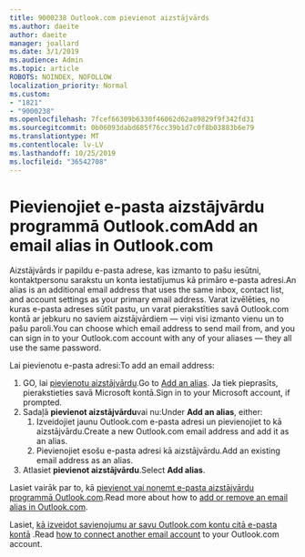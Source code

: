 ```yaml
---
title: 9000238 Outlook.com pievienot aizstājvārds
ms.author: daeite
author: daeite
manager: joallard
ms.date: 3/1/2019
ms.audience: Admin
ms.topic: article
ROBOTS: NOINDEX, NOFOLLOW
localization_priority: Normal
ms.custom:
- "1821"
- "9000238"
ms.openlocfilehash: 7fcef66309b6330f46062d62a89829f9f342fd31
ms.sourcegitcommit: 0b06093dabd685f76cc39b1d7c0f8b03883b6e79
ms.translationtype: MT
ms.contentlocale: lv-LV
ms.lasthandoff: 10/25/2019
ms.locfileid: "36542708"
---
```

# <a name="add-an-email-alias-in-outlookcom"></a><span data-ttu-id="5ae09-102">Pievienojiet e-pasta aizstājvārdu programmā Outlook.com</span><span class="sxs-lookup"><span data-stu-id="5ae09-102">Add an email alias in Outlook.com</span></span>

<span data-ttu-id="5ae09-103">Aizstājvārds ir papildu e-pasta adrese, kas izmanto to pašu iesūtni, kontaktpersonu sarakstu un konta iestatījumus kā primāro e-pasta adresi.</span><span class="sxs-lookup"><span data-stu-id="5ae09-103">An alias is an additional email address that uses the same inbox, contact list, and account settings as your primary email address.</span></span> <span data-ttu-id="5ae09-104">Varat izvēlēties, no kuras e-pasta adreses sūtīt pastu, un varat pierakstīties savā Outlook.com kontā ar jebkuru no saviem aizstājvārdiem — viņi visi izmanto vienu un to pašu paroli.</span><span class="sxs-lookup"><span data-stu-id="5ae09-104">You can choose which email address to send mail from, and you can sign in to your Outlook.com account with any of your aliases — they all use the same password.</span></span>

<span data-ttu-id="5ae09-105">Lai pievienotu e-pasta adresi:</span><span class="sxs-lookup"><span data-stu-id="5ae09-105">To add an email address:</span></span>

1. <span data-ttu-id="5ae09-106">GO, lai [pievienotu aizstājvārdu](https://go.microsoft.com/fwlink/p/?linkid=864833).</span><span class="sxs-lookup"><span data-stu-id="5ae09-106">Go to [Add an alias](https://go.microsoft.com/fwlink/p/?linkid=864833).</span></span> <span data-ttu-id="5ae09-107">Ja tiek pieprasīts, pierakstieties savā Microsoft kontā.</span><span class="sxs-lookup"><span data-stu-id="5ae09-107">Sign in to your Microsoft account, if prompted.</span></span>
2. <span data-ttu-id="5ae09-108">Sadaļā **pievienot aizstājvārdu**vai nu:</span><span class="sxs-lookup"><span data-stu-id="5ae09-108">Under **Add an alias**, either:</span></span>
    1. <span data-ttu-id="5ae09-109">Izveidojiet jaunu Outlook.com e-pasta adresi un pievienojiet to kā aizstājvārdu.</span><span class="sxs-lookup"><span data-stu-id="5ae09-109">Create a new Outlook.com email address and add it as an alias.</span></span>
    2. <span data-ttu-id="5ae09-110">Pievienojiet esošu e-pasta adresi kā aizstājvārdu.</span><span class="sxs-lookup"><span data-stu-id="5ae09-110">Add an existing email address as an alias.</span></span>
3. <span data-ttu-id="5ae09-111">Atlasiet **pievienot aizstājvārdu**.</span><span class="sxs-lookup"><span data-stu-id="5ae09-111">Select **Add alias**.</span></span>

<span data-ttu-id="5ae09-112">Lasiet vairāk par to, kā [pievienot vai noņemt e-pasta aizstājvārdu programmā Outlook.com](https://support.office.com/article/459b1989-356d-40fa-a689-8f285b13f1f2?wt.mc_id=Office_Outlook_com_Alchemy).</span><span class="sxs-lookup"><span data-stu-id="5ae09-112">Read more about how to [add or remove an email alias in Outlook.com](https://support.office.com/article/459b1989-356d-40fa-a689-8f285b13f1f2?wt.mc_id=Office_Outlook_com_Alchemy).</span></span>  

<span data-ttu-id="5ae09-113">Lasiet, [kā izveidot savienojumu ar savu Outlook.com kontu citā e-pasta kontā](https://support.office.com/article/c5224df4-5885-4e79-91ba-523aa743f0ba?wt.mc_id=Office_Outlook_com_Alchemy) .</span><span class="sxs-lookup"><span data-stu-id="5ae09-113">Read [how to connect another email account](https://support.office.com/article/c5224df4-5885-4e79-91ba-523aa743f0ba?wt.mc_id=Office_Outlook_com_Alchemy) to your Outlook.com account.</span></span>